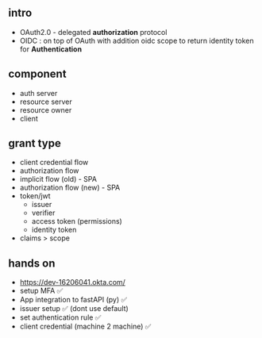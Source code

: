 ## intro
- OAuth2.0 - delegated **authorization** protocol
- OIDC : on top of OAuth with addition oidc scope to return identity token for **Authentication**

## component
- auth server
- resource server
- resource owner
- client

## grant type
- client credential flow
- authorization flow
- implicit flow (old) - SPA
- authorization flow (new) - SPA
- token/jwt 
    - issuer
    - verifier
    - access token (permissions)
    - identity token 
- claims > scope

## hands on 
- https://dev-16206041.okta.com/
- setup MFA ✅
- App integration to fastAPI (py) ✅
- issuer setup ✅ (dont use default)
- set authentication rule ✅
- client credential (machine 2 machine) ✅

